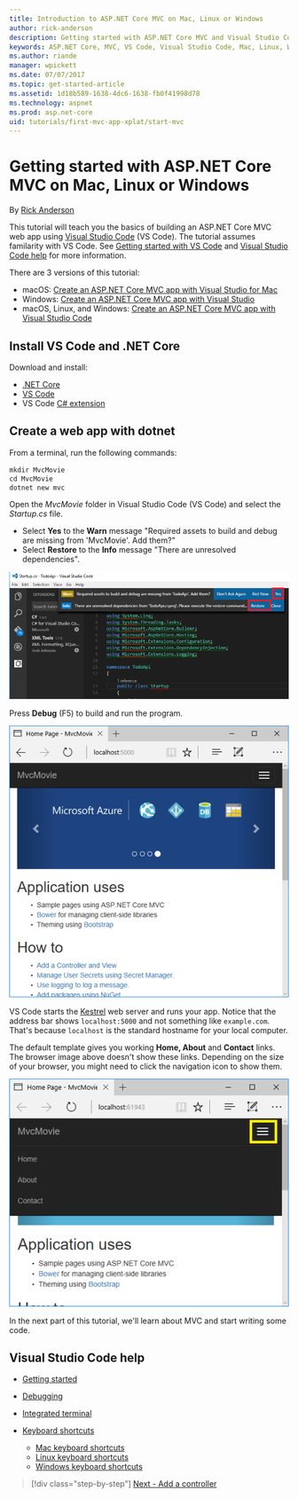 ```yaml
---
title: Introduction to ASP.NET Core MVC on Mac, Linux or Windows
author: rick-anderson
description: Getting started with ASP.NET Core MVC and Visual Studio Code on Mac and Linux
keywords: ASP.NET Core, MVC, VS Code, Visual Studio Code, Mac, Linux, Windows
ms.author: riande
manager: wpickett
ms.date: 07/07/2017
ms.topic: get-started-article
ms.assetid: 1d18b589-1638-4dc6-1638-fb0f41998d78
ms.technology: aspnet
ms.prod: asp.net-core
uid: tutorials/first-mvc-app-xplat/start-mvc
---
```

# Getting started with ASP.NET Core MVC  on Mac, Linux or Windows

By [Rick Anderson](https://twitter.com/RickAndMSFT)

This tutorial will teach you the basics of building an ASP.NET Core MVC web app using [Visual Studio Code](https://code.visualstudio.com) (VS Code). The tutorial assumes familarity with VS Code. See [Getting started with VS Code](https://code.visualstudio.com/docs) and [Visual Studio Code help](#visual-studio-code-help) for more information. 

There are 3 versions of this tutorial:

* macOS: [Create an ASP.NET Core MVC app with Visual Studio for Mac](xref:tutorials/first-mvc-app-mac/start-mvc)
* Windows: [Create an ASP.NET Core MVC app with Visual Studio](xref:tutorials/first-mvc-app/start-mvc)
* macOS, Linux, and Windows: [Create an ASP.NET Core MVC app with Visual Studio Code](xref:tutorials/first-mvc-app-xplat/start-mvc) 

## Install VS Code and .NET Core

Download and install:
- [.NET Core](https://microsoft.com/net/core)
- [VS Code](https://code.visualstudio.com)
- VS Code [C# extension](https://marketplace.visualstudio.com/items?itemName=ms-vscode.csharp)

## Create a web app with dotnet

From a terminal, run the following commands:

```console
mkdir MvcMovie
cd MvcMovie
dotnet new mvc
```

Open the *MvcMovie* folder in Visual Studio Code (VS Code) and select the *Startup.cs* file.

- Select **Yes** to the **Warn** message "Required assets to build and debug are missing from 'MvcMovie'. Add them?"
- Select **Restore** to the **Info** message "There are unresolved dependencies".

![VS Code with Warn Required assets to build and debug are missing from 'MvcMovie'. Add them? Don't ask Again, Not Now, Yes and also Info - there are unresolved dependencies  - Restore - Close](../web-api-vsc/_static/vsc_restore.png)

Press **Debug** (F5) to build and run the program.

![running app](../first-mvc-app/start-mvc/_static/1.png)

VS Code starts the [Kestrel](xref:fundamentals/servers/kestrel) web server and runs your app. Notice that the address bar shows `localhost:5000` and not something like `example.com`. That's because `localhost` is the standard hostname for your local computer.

The default template gives you working **Home, About** and **Contact** links. The browser image above doesn't show these links. Depending on the size of your browser, you might need to click the navigation icon to show them.

![navigation icon in upper right](../first-mvc-app/start-mvc/_static/2.png)

In the next part of this tutorial, we'll learn about MVC and start writing some code.

## Visual Studio Code help

- [Getting started](https://code.visualstudio.com/docs)
- [Debugging](https://code.visualstudio.com/docs/editor/debugging)
- [Integrated terminal](https://code.visualstudio.com/docs/editor/integrated-terminal)
- [Keyboard shortcuts](https://code.visualstudio.com/docs/getstarted/keybindings#_keyboard-shortcuts-reference)

  - [Mac keyboard shortcuts](https://go.microsoft.com/fwlink/?linkid=832143)
  - [Linux keyboard shortcuts](https://go.microsoft.com/fwlink/?linkid=832144)
  - [Windows keyboard shortcuts](https://go.microsoft.com/fwlink/?linkid=832145)

>[!div class="step-by-step"]
[Next - Add a controller](adding-controller.md)
